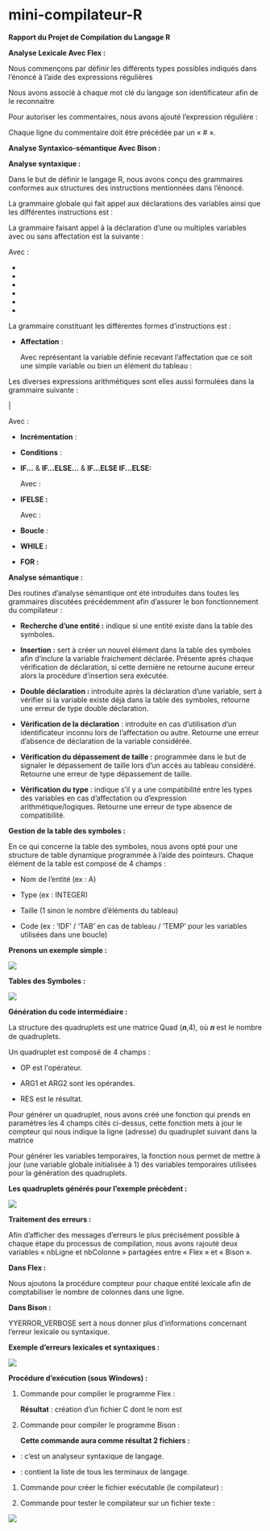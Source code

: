 # mini-compilateur-R

**Rapport du Projet de Compilation du Langage R**

**Analyse Lexicale Avec Flex :**

Nous commençons par définir les différents types possibles indiqués dans
l’énoncé à l’aide des expressions régulières


Nous avons associé à chaque mot clé du langage son identificateur afin de le
reconnaitre


Pour autoriser les commentaires, nous avons ajouté l’expression régulière :

Chaque ligne du commentaire doit être précédée par un « \# ».

**Analyse Syntaxico-sémantique Avec Bison :**

**Analyse syntaxique :**

Dans le but de définir le langage R, nous avons conçu des grammaires conformes
aux structures des instructions mentionnées dans l’énoncé.

La grammaire globale qui fait appel aux déclarations des variables ainsi que les
différentes instructions est :

La grammaire faisant appel à la déclaration d’une ou multiples variables avec ou
sans affectation est la suivante :

Avec :

-   

-   

-   

-   

-   

-   

La grammaire constituant les différentes formes d’instructions est :

-   **Affectation** :

    Avec représentant la variable définie recevant l’affectation que ce soit une
    simple variable ou bien un élément du tableau :

Les diverses expressions arithmétiques sont elles aussi formulées dans la
grammaire suivante :

\|

Avec :

-   **Incrémentation** :

-   **Conditions** :

-   **IF...** & **IF…ELSE…** & **IF...ELSE IF...ELSE:**

    Avec :

-   **IFELSE :**

    Avec :

-   **Boucle** :

-   **WHILE :**

-   **FOR :**

**Analyse sémantique :**

Des routines d’analyse sémantique ont été introduites dans toutes les grammaires
discutées précédemment afin d’assurer le bon fonctionnement du compilateur :

-   **Recherche d’une entité :** indique si une entité existe dans la table des
    symboles.

-   **Insertion :** sert à créer un nouvel élément dans la table des symboles
    afin d’inclure la variable fraichement déclarée. Présente après chaque
    vérification de déclaration, si cette dernière ne retourne aucune erreur
    alors la procédure d’insertion sera exécutée.

-   **Double déclaration :** introduite après la déclaration d’une variable,
    sert à vérifier si la variable existe déjà dans la table des symboles,
    retourne une erreur de type double déclaration.

-   **Vérification de la déclaration** : introduite en cas d’utilisation d’un
    identificateur inconnu lors de l’affectation ou autre. Retourne une erreur
    d’absence de déclaration de la variable considérée.

-   **Vérification du dépassement de taille :** programmée dans le but de
    signaler le dépassement de taille lors d’un accès au tableau considéré.
    Retourne une erreur de type dépassement de taille.

-   **Vérification du type** : indique s’il y a une compatibilité entre les
    types des variables en cas d’affectation ou d’expression
    arithmétique/logiques. Retourne une erreur de type absence de compatibilité.

**Gestion de la table des symboles :**

En ce qui concerne la table des symboles, nous avons opté pour une structure de
table dynamique programmée à l’aide des pointeurs. Chaque élément de la table
est composé de 4 champs :

-   Nom de l’entité (ex : A)

-   Type (ex : INTEGER)

-   Taille (1 sinon le nombre d’éléments du tableau)

-   Code (ex : ‘IDF’ / ‘TAB’ en cas de tableau / ‘TEMP’ pour les variables
    utilisées dans une boucle)

**Prenons un exemple simple :**

![](media/2e8a73b6c6fcc72109de7881277d26be.png)

**Tables des Symboles :**

**![](media/005f37a932b5f8f5a60153bffe03c530.png)**

**Génération du code intermédiaire :**

La structure des quadruplets est une matrice Quad (𝒏,4), où 𝒏 est le nombre de
quadruplets.

Un quadruplet est composé de 4 champs :

-   OP est l'opérateur.

-   ARG1 et ARG2 sont les opérandes.

-   RES est le résultat.

Pour générer un quadruplet, nous avons créé une fonction qui prends en
paramètres les 4 champs cités ci-dessus, cette fonction mets à jour le compteur
qui nous indique la ligne (adresse) du quadruplet suivant dans la matrice

Pour générer les variables temporaires, la fonction nous permet de mettre à jour
(une variable globale initialisée à 1) des variables temporaires utilisées pour
la génération des quadruplets.

**Les quadruplets générés pour l’exemple précèdent :**

![](media/70dee5c4b212c614fe6d6594b52cde9b.png)

**Traitement des erreurs :**

Afin d’afficher des messages d’erreurs le plus précisément possible à chaque
étape du processus de compilation, nous avons rajouté deux variables « nbLigne
et nbColonne » partagées entre « Flex » et « Bison ».

**Dans Flex :**

Nous ajoutons la procédure compteur pour chaque entité lexicale afin de
comptabiliser le nombre de colonnes dans une ligne.

**Dans Bison :**

YYERROR_VERBOSE sert à nous donner plus d’informations concernant l’erreur
lexicale ou syntaxique.

**Exemple d’erreurs lexicales et syntaxiques :**

![](media/dc9b45e8cda235a7223593c052cd53db.png)

**Procédure d’exécution (sous Windows) :**

1.  Commande pour compiler le programme Flex :

    **Résultat** : création d’un fichier C dont le nom est

2.  Commande pour compiler le programme Bison :

    **Cette commande aura comme résultat 2 fichiers :**

-   : c’est un analyseur syntaxique de langage.

-   : contient la liste de tous les terminaux de langage.

1.  Commande pour créer le fichier exécutable (le compilateur) :

1.  Commande pour tester le compilateur sur un fichier texte :

![](media/bd671ad99c945b9d1d4a0ff4ba05eb07.png)
